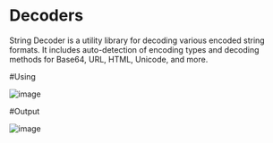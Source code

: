 # Decoders
String Decoder is a utility library for decoding various encoded string formats. It includes auto-detection of encoding types and decoding methods for Base64, URL, HTML, Unicode, and more.

#Using 

![image](https://github.com/isiksalihhh/Decoders/assets/147008088/c66bd77c-b31f-4127-aff2-d64d2f7f9c6d)

#Output

![image](https://github.com/isiksalihhh/Decoders/assets/147008088/3369ac6c-ef14-4264-8ff7-a4f2a3d4850c)

